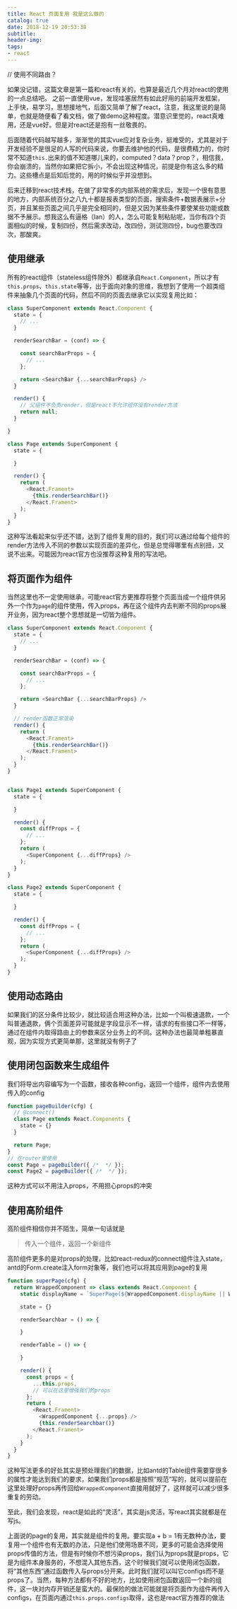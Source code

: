 ```yaml
---
title: React 页面复用 我是这么做的
catalog: true
date: 2018-12-19 20:53:38
subtitle:
header-img:
tags:
- react
---
```

// 使用不同路由？

如果没记错，这篇文章是第一篇和react有关的，也算是最近几个月对react的使用的一点总结吧。
之前一直使用vue，发现哇塞居然有如此好用的前端开发框架，上手快，易学习，思想接地气，后面又简单了解了react，注意，我这里说的是简单，也就是随便看了看文档，做了做demo这种程度。潜意识里觉的，react真难用，还是vue好。但是对react还是抱有一丝敬畏的。

后面随着代码越写越多，渐渐觉的其实vue应对复杂业务，挺难受的，尤其是对于开发经验不是很足的人写的代码来说，你要去维护他的代码，是很费精力的，你时常不知道`this.`出来的值不知道哪儿来的，computed？data？prop？，相信我，你会崩溃的，当然你如果把它拆小，不会出现这种情况，前提是你有这么多的精力。这些槽点是后知后觉的，用的时候似乎并没想到。

后来迁移到react技术栈，在做了非常多的内部系统的需求后，发现一个很有意思的地方，内部系统百分之八九十都是报表类型的页面，搜索条件+数据表展示+分页，并且某些页面之间几乎是完全相同的，但是又因为某些条件要使某些功能或数据不予展示。想我这么有逼格（lan）的人，怎么可能复制粘贴呢，当你有四个页面相似的时候，复制四份，然后需求改动，改四份，测试测四份，bug也要改四次，那酸爽。
## 使用继承
所有的react组件（stateless组件除外）都继承自`React.Component`，所以才有`this.props`、`this.state`等等，出于面向对象的思维，我想到了使用一个超类组件来抽象几个页面的代码，然后不同的页面去继承它以实现复用比如：
```js
class SuperComponent extends React.Component {
  state = {
    // ...
  }

  renderSearchBar = (conf) => {

    const searchBarProps = {
      // ...
    };

    return <SearchBar {...searchBarProps} />
  }

  render() {
    // 父组件不负责render，但是react不允许组件没有render方法
    return null;
  }

}

class Page extends SuperComponent {
  state = {

  }

  render() {
    return (
      <React.Frament>
        {this.renderSearchBar()}
      </React.Frament>
    );
  }
}
```
这种写法看起来似乎还不错，达到了组件复用的目的，我们可以通过给每个组件的render方法传入不同的参数以实现页面的差异化，但是总觉得哪里有点别扭，又说不出来。可能因为react官方也没推荐这种复用的写法吧。
## 将页面作为组件
当然这里也不一定使用继承，可能react官方更推荐将整个页面当成一个组件供另外一个作为`page`的组件使用，传入props，再在这个组件内去判断不同的props展开业务，因为react整个思想就是一切皆为组件。
```js
class SuperComponent extends React.Component {
  state = {
    // ...
  }

  renderSearchBar = (conf) => {

    const searchBarProps = {
      // ...
    };

    return <SearchBar {...searchBarProps} />
  }

  // render函数正常渲染
  render() {
    return (
      <React.Frament>
        {this.renderSearchBar()}
      </React.Frament>
    );
  }
}


class Page1 extends SuperComponent {
  state = {

  }

  render() {
    const diffProps = {
      // ...
    };
    return (
      <SuperComponent {...diffProps} />
    );
  }
}

class Page2 extends SuperComponent {
  state = {

  }

  render() {
    const diffProps = {
      // ...
    };
    return (
      <SuperComponent {...diffProps} />
    );
  }
}
```
## 使用动态路由
如果我们的区分条件比较少，就比较适合用这种办法，比如一个叫极速退款，一个叫普通退款，俩个页面差异可能就是字段显示不一样，请求的有些接口不一样等，通过在组件内取得路由上的参数来区分业务上的不同。这种办法也最简单粗暴直观，因为实现方式更简单那，这里就没有例子了

## 使用闭包函数来生成组件
我们将导出内容编写为一个函数，接收各种config，返回一个组件，组件内去使用传入的config
```js
function pageBuilder(cfg) {
  // @connect()
  class Page extends React.Components {
    state = {}
  }

  return Page;
}
// 在router里使用
const Page = pageBuilder({ /*  */ });
const Page2 = pageBuilder({ /*  */ });
```
这种方式可以不用注入props，不用担心props的冲突
## 使用高阶组件
高阶组件相信你并不陌生，简单一句话就是
> 传入一个组件，返回一个新组件

高阶组件更多的是对props的处理，比如react-redux的connect组件注入state，antd的Form.create注入form对象等，我们也可以将其应用到page的复用
```js
function superPage(cfg) {
  return WrappedComponent => class extends React.Component {
    static displayName = `SuperPage(${WrappedComponent.displayName || WrappedComponent.name})`

    state = {}

    renderSearchbar = () => {

    }

    renderTable = () => {

    }

    render() {
      const props = {
        ...this.props,
        // 可以在这里增强我们的props
      };
      return (
        <React.Frament>
          <WrappedComponent {...props} />
          {this.renderSearchbar()}
        </React.Frament>
      );
    }
  }
}
```
这种写法更多的好处其实是预处理我们的数据，比如antd的Table组件需要穿很多的属性才能达到我们的要求，如果我们props都是按照“规范”写的，就可以提前在这里处理好props再传回给`WrappedComponent`直接用就好了，这样就可以减少很多重复的劳动。

至此，我们会发现，react是如此的“灵活”，其实是js灵活，写react其实就都是在写js。

上面说的page的复用，其实就是组件的复用。要实现a + b = 1有无数种办法，要复用一个组件也有无数的办法，只是他们使用场景不同，更多的可能会选择使用props传值的方法，但是有时候你不想污染props，我们认为props就是props，它是为组件本身服务的，不想混入其他东西，这个时候我们就可以使用闭包函数，将“其他东西”通过函数传入与props分开来。此时我们就可以叫它configs而不是props了。当然，每种方法都有不好的地方，比如使用闭包函数返回一个新的组件，这一块对内存开销还是蛮大的。最保险的做法可能就是将页面作为组件再传入configs，在页面内通过`this.props.configs`取得，这也是react官方推荐的做法
